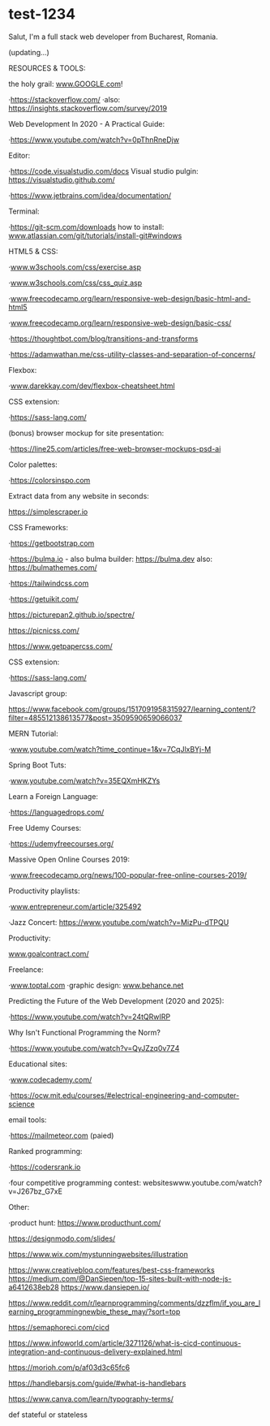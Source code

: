 # test-1234
Salut, I'm a full stack web developer from Bucharest, Romania.

(updating...)

RESOURCES & TOOLS:

 the holy grail: www.GOOGLE.com!
 
 ·https://stackoverflow.com/
 ·also: https://insights.stackoverflow.com/survey/2019
 
 Web Development In 2020 - A Practical Guide:
 
 ·https://www.youtube.com/watch?v=0pThnRneDjw
 
 Editor: 
 
 ·https://code.visualstudio.com/docs  Visual studio pulgin: https://visualstudio.github.com/
 
 ·https://www.jetbrains.com/idea/documentation/
 
 Terminal: 
 
 ·https://git-scm.com/downloads
 how to install: www.atlassian.com/git/tutorials/install-git#windows

 HTML5 & CSS:

 ·www.w3schools.com/css/exercise.asp
 
 ·www.w3schools.com/css/css_quiz.asp
 
 ·www.freecodecamp.org/learn/responsive-web-design/basic-html-and-html5
 
 ·www.freecodecamp.org/learn/responsive-web-design/basic-css/
 
 ·https://thoughtbot.com/blog/transitions-and-transforms
 
 ·https://adamwathan.me/css-utility-classes-and-separation-of-concerns/
 
 Flexbox:
 
 ·www.darekkay.com/dev/flexbox-cheatsheet.html
 
 CSS extension:
 
 ·https://sass-lang.com/
 
 (bonus) browser mockup for site presentation:
 
 ·https://line25.com/articles/free-web-browser-mockups-psd-ai
 
 Color palettes: 
 
 ·https://colorsinspo.com
 
 Extract data from any website in seconds:
 
 https://simplescraper.io
 
 CSS Frameworks:
 
 ·https://getbootstrap.com
 
 ·https://bulma.io - also bulma builder: https://bulma.dev also: https://bulmathemes.com/
 
 ·https://tailwindcss.com
 
 ·https://getuikit.com/
 
 https://picturepan2.github.io/spectre/
 
 https://picnicss.com/
 
 https://www.getpapercss.com/
 
 CSS extension:
 
 ·https://sass-lang.com/
 
 Javascript group: 
 
 https://www.facebook.com/groups/1517091958315927/learning_content/?filter=485512138613577&post=3509590659066037
 
 MERN Tutorial:
 
 ·www.youtube.com/watch?time_continue=1&v=7CqJlxBYj-M
 
 Spring Boot Tuts:
 
 ·www.youtube.com/watch?v=35EQXmHKZYs
 
 Learn a Foreign Language:
 
 ·https://languagedrops.com/
 
 Free Udemy Courses:
 
 ·https://udemyfreecourses.org/
 
 Massive Open Online Courses 2019:
  
 ·www.freecodecamp.org/news/100-popular-free-online-courses-2019/
 
 Productivity playlists:
 
 ·www.entrepreneur.com/article/325492
 
 ·Jazz Concert: https://www.youtube.com/watch?v=MizPu-dTPQU
 
 Productivity:
 
 www.goalcontract.com/
 
 Freelance:
 
 ·www.toptal.com
 ·graphic design: www.behance.net
 
 Predicting the Future of the Web Development (2020 and 2025):
 
 ·https://www.youtube.com/watch?v=24tQRwIRP
 
 Why Isn't Functional Programming the Norm?
 
 ·https://www.youtube.com/watch?v=QyJZzq0v7Z4
 
 Educational sites:
 
·www.codecademy.com/

·https://ocw.mit.edu/courses/#electrical-engineering-and-computer-science

email tools:

·https://mailmeteor.com (paied)

Ranked programming:

·https://codersrank.io 

·four competitive programming contest: websiteswww.youtube.com/watch?v=J267bz_G7xE 

Other: 

·product hunt: https://www.producthunt.com/

https://designmodo.com/slides/

https://www.wix.com/mystunningwebsites/illustration

https://www.creativebloq.com/features/best-css-frameworks
https://medium.com/@DanSiepen/top-15-sites-built-with-node-js-a6412638eb28
https://www.dansiepen.io/


https://www.reddit.com/r/learnprogramming/comments/dzzflm/if_you_are_learning_programmingnewbie_these_may/?sort=top

https://semaphoreci.com/cicd

https://www.infoworld.com/article/3271126/what-is-cicd-continuous-integration-and-continuous-delivery-explained.html

https://morioh.com/p/af03d3c65fc6

https://handlebarsjs.com/guide/#what-is-handlebars

https://www.canva.com/learn/typography-terms/

def
stateful or stateless

